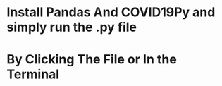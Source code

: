 # Install Pandas And COVID19Py and simply run the .py file
# By Clicking The File or In the Terminal